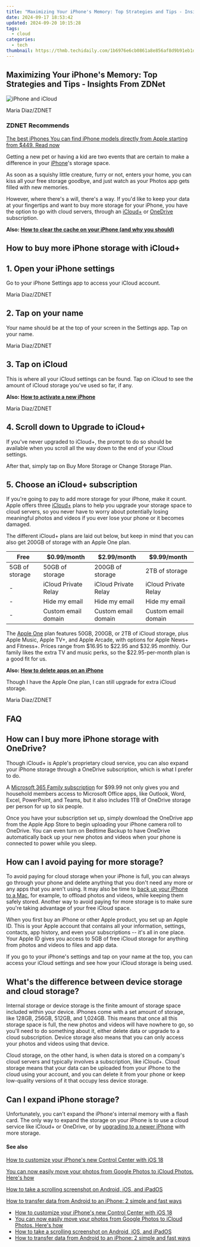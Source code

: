```yaml
---
title: "Maximizing Your iPhone's Memory: Top Strategies and Tips - Insights From ZDNet"
date: 2024-09-17 18:53:42
updated: 2024-09-20 10:15:28
tags:
  - cloud
categories:
  - tech
thumbnail: https://thmb.techidaily.com/1b6976e6cb0861a8e856af8d9b91eb1dc370f068cc6322414a1134e31c0876a0.jpg
---
```


## Maximizing Your iPhone's Memory: Top Strategies and Tips - Insights From ZDNet

![iPhone and iCloud](https://www.zdnet.com/a/img/resize/5bce8e833ec009878fdb330f8f8e0bb5930418e2/2022/12/21/6d911ea6-6a66-4a2b-bd9a-0e9b1456e06e/iphone-storage.jpg?auto=webp&width=1280)

Maria Diaz/ZDNET

### **ZDNET** Recommends

[The best iPhones You can find iPhone models directly from Apple starting from $449.  Read now](https://www.zdnet.com/article/best-iphone/)

Getting a new pet or having a kid are two events that are certain to make a difference in your [iPhone](https://apple.sjv.io/c/159047/435031/7613?&sharedid=zdnet&partnerpropertyid=1980086&u=https%3A%2F%2Fwww.apple.com%2Fshop%2Fbuy-iphone%2Fiphone-14&subId1=zd-%5F%5FCOM%5FCLICK%5FID%5F%5F-dtp)'s storage space. 

As soon as a squishy little creature, furry or not, enters your home, you can kiss all your free storage goodbye, and just watch as your Photos app gets filled with new memories. 

However, where there's a will, there's a way. If you'd like to keep your data at your fingertips and want to buy more storage for your iPhone, you have the option to go with cloud servers, through an [iCloud+](https://apple.sjv.io/c/159047/435031/7613?&sharedid=zdnet&partnerpropertyid=1980086&u=https%3A%2F%2Fwww.apple.com%2Ficloud%2F&subId1=zd-%5F%5FCOM%5FCLICK%5FID%5F%5F-dtp) or [OneDrive](https://www.microsoft.com/en-us/microsoft-365/onedrive/online-cloud-storage) subscription. 

**Also:** [**How to clear the cache on your iPhone (and why you should)**](https://www.zdnet.com/article/how-to-clear-cache-on-iphone-and-why-you-should/)

##  How to buy more iPhone storage with iCloud+ 

## 1\. Open your iPhone settings

Go to your iPhone Settings app to access your iCloud account.

Maria Diaz/ZDNET

## 2\. Tap on your name

Your name should be at the top of your screen in the Settings app. Tap on your name.

Maria Diaz/ZDNET

## 3\. Tap on iCloud

This is where all your iCloud settings can be found. Tap on iCloud to see the amount of iCloud storage you've used so far, if any.

**Also:** [**How to activate a new iPhone**](https://www.zdnet.com/article/how-to-activate-a-new-iphone/)

Maria Diaz/ZDNET

## 4\. Scroll down to Upgrade to iCloud+

If you've never upgraded to iCloud+, the prompt to do so should be available when you scroll all the way down to the end of your iCloud settings. 

After that, simply tap on Buy More Storage or Change Storage Plan.

## 5\. Choose an iCloud+ subscription

If you're going to pay to add more storage for your iPhone, make it count. Apple offers three [iCloud+](https://www.apple.com/icloud/) plans to help you upgrade your storage space to cloud servers, so you never have to worry about potentially losing meaningful photos and videos if you ever lose your phone or it becomes damaged. 

The different iCloud+ plans are laid out below, but keep in mind that you can also get 200GB of storage with an Apple One plan.

| **Free**       | **$0.99/month**      | **$2.99/month**      | **$9.99/month**      |
| -------------- | -------------------- | -------------------- | -------------------- |
| 5GB of storage | 50GB of storage      | 200GB of storage     | 2TB of storage       |
| \-             | iCloud Private Relay | iCloud Private Relay | iCloud Private Relay |
| \-             | Hide my email        | Hide my email        | Hide my email        |
| \-             | Custom email domain  | Custom email domain  | Custom email domain  |

The [Apple One](https://www.apple.com/apple-one/) plan features 50GB, 200GB, or 2TB of iCloud storage, plus Apple Music, Apple TV+, and Apple Arcade, with options for Apple News+ and Fitness+. Prices range from $16.95 to $22.95 and $32.95 monthly. Our family likes the extra TV and music perks, so the $22.95-per-month plan is a good fit for us.

**Also:** [**How to delete apps on an iPhone**](https://www.zdnet.com/home-and-office/work-life/how-to-delete-apps-on-iphone/)

Though I have the Apple One plan, I can still upgrade for extra iCloud storage.

Maria Diaz/ZDNET

##  FAQ 

##  How can I buy more iPhone storage with OneDrive? 

Though iCloud+ is Apple's proprietary cloud service, you can also expand your iPhone storage through a OneDrive subscription, which is what I prefer to do. 

A [Microsoft 365 Family subscription](https://www.microsoft.com/en-us/microsoft-365/onedrive/compare-onedrive-plans?ef%5Fid=Cj0KCQiA-oqdBhDfARIsAO0TrGFK4uP7gavXuIZi0gUd1i9yXgbUftkpbSSk3qBEW5m5yf0sFMq1j6saAgU1EALw%5FwcB:G:s&OCID=AIDcmmwf9kwzdj%5FSEM%5FCj0KCQiA-oqdBhDfARIsAO0TrGFK4uP7gavXuIZi0gUd1i9yXgbUftkpbSSk3qBEW5m5yf0sFMq1j6saAgU1EALw%5FwcB:G:s&lnkd=Google%5FO365SMB%5FBrand&gclid=Cj0KCQiA-oqdBhDfARIsAO0TrGFK4uP7gavXuIZi0gUd1i9yXgbUftkpbSSk3qBEW5m5yf0sFMq1j6saAgU1EALw%5FwcB&activetab=tab:primaryr1) for $99.99 not only gives you and household members access to Microsoft Office apps, like Outlook, Word, Excel, PowerPoint, and Teams, but it also includes 1TB of OneDrive storage per person for up to six people. 

Once you have your subscription set up, simply download the OneDrive app from the Apple App Store to begin uploading your iPhone camera roll to OneDrive. You can even turn on Bedtime Backup to have OneDrive automatically back up your new photos and videos when your phone is connected to power while you sleep. 

##  How can I avoid paying for more storage?  

To avoid paying for cloud storage when your iPhone is full, you can always go through your phone and delete anything that you don't need any more or any apps that you aren't using. It may also be time to [back up your iPhone to a Mac](https://www.zdnet.com/article/how-to-back-up-iphone-with-icloud-or-mac/), for example, to offload photos and videos, while keeping them safely stored. Another way to avoid paying for more storage is to make sure you're taking advantage of your free iCloud space. 

When you first buy an iPhone or other Apple product, you set up an Apple ID. This is your Apple account that contains all your information, settings, contacts, app history, and even your subscriptions -- it's all in one place. Your Apple ID gives you access to 5GB of free iCloud storage for anything from photos and videos to files and app data. 

If you go to your iPhone's settings and tap on your name at the top, you can access your iCloud settings and see how your iCloud storage is being used. 

##  What's the difference between device storage and cloud storage? 

Internal storage or device storage is the finite amount of storage space included within your device. iPhones come with a set amount of storage, like 128GB, 256GB, 512GB, and 1,024GB. This means that once all this storage space is full, the new photos and videos will have nowhere to go, so you'll need to do something about it, either delete data or upgrade to a cloud subscription. Device storage also means that you can only access your photos and videos using that device. 

Cloud storage, on the other hand, is when data is stored on a company's cloud servers and typically involves a subscription, like iCloud+. Cloud storage means that your data can be uploaded from your iPhone to the cloud using your account, and you can delete it from your phone or keep low-quality versions of it that occupy less device storage.

##  Can I expand iPhone storage? 

Unfortunately, you can't expand the iPhone's internal memory with a flash card. The only way to expand the storage on your iPhone is to use a cloud service like iCloud+ or OneDrive, or by [upgrading to a newer iPhone](https://www.zdnet.com/article/iphone-13-vs-iphone-14/) with more storage. 

#### See also

[How to customize your iPhone's new Control Center with iOS 18](https://www.zdnet.com/article/how-to-customize-your-iphones-new-control-center-with-ios-18/ "How to customize your iPhone's new Control Center with iOS 18")

[You can now easily move your photos from Google Photos to iCloud Photos. Here's how](https://www.zdnet.com/article/you-can-now-easily-move-your-photos-from-google-photos-to-icloud-photos-heres-how/ "You can now easily move your photos from Google Photos to iCloud Photos. Here's how")

[How to take a scrolling screenshot on Android, iOS, and iPadOS](https://www.zdnet.com/article/how-to-take-a-scrolling-screenshot-on-android-ios-and-ipados/ "How to take a scrolling screenshot on Android, iOS, and iPadOS")

[How to transfer data from Android to an iPhone: 2 simple and fast ways](https://www.zdnet.com/article/how-to-transfer-data-from-android-to-an-iphone/ "How to transfer data from Android to an iPhone: 2 simple and fast ways")

* [How to customize your iPhone's new Control Center with iOS 18](https://www.zdnet.com/article/how-to-customize-your-iphones-new-control-center-with-ios-18/ "How to customize your iPhone's new Control Center with iOS 18")
* [You can now easily move your photos from Google Photos to iCloud Photos. Here's how](https://www.zdnet.com/article/you-can-now-easily-move-your-photos-from-google-photos-to-icloud-photos-heres-how/ "You can now easily move your photos from Google Photos to iCloud Photos. Here's how")
* [How to take a scrolling screenshot on Android, iOS, and iPadOS](https://www.zdnet.com/article/how-to-take-a-scrolling-screenshot-on-android-ios-and-ipados/ "How to take a scrolling screenshot on Android, iOS, and iPadOS")
* [How to transfer data from Android to an iPhone: 2 simple and fast ways](https://www.zdnet.com/article/how-to-transfer-data-from-android-to-an-iphone/ "How to transfer data from Android to an iPhone: 2 simple and fast ways")

<ins class="adsbygoogle"
     style="display:block"
     data-ad-format="autorelaxed"
     data-ad-client="ca-pub-7571918770474297"
     data-ad-slot="1223367746"></ins>



<ins class="adsbygoogle"
     style="display:block"
     data-ad-client="ca-pub-7571918770474297"
     data-ad-slot="8358498916"
     data-ad-format="auto"
     data-full-width-responsive="true"></ins>
